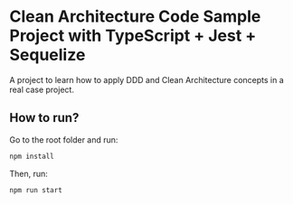 # Clean Architecture Code Sample Project with TypeScript + Jest + Sequelize 

A project to learn how to apply DDD and Clean Architecture concepts in a real case project.

## How to run?

Go to the root folder and run:

```bash
npm install
```

Then, run:

```bash
npm run start
```
